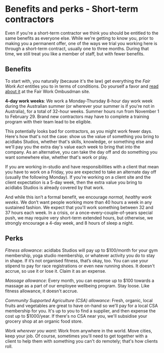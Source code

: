 # Benefits and perks - Short-term contractors

Even if you're a short-term contractor we think you should be entitled to the same benefits as everyone else. While we're getting to know you, prior to making you a permanent offer, one of the ways we trial you working here is through a short-term contract, usually one to three months. During that time, we still treat you like a member of staff, but with fewer benefits.

## Benefits

To start with, you naturally (because it's the law) get everything the _Fair Work Act_ entitles you to in terms of conditions. Do yourself a favor and [read about it](https://www.fairwork.gov.au/) at the Fair Work Ombusdman site.

__4-day work weeks__: We work a Monday-Thursday 8-hour day work week during the Australian summer (or wherever your summer is if you're not in Australia), for a total of 32-hour weeks. Summer hours run from November 1 to February 29. Brand new contractors may have to complete a training program with their team lead to be eligible. 

This potentially looks bad for contractors, as you might work fewer days. Here's how that's not the case: show us the value of something you bring to acidlabs Studios, whether that's skills, knowledge, or something else and we'll pay you the extra day's value each week to bring that into the company. As an alternative, you can take the day off and do something you want somewhere else, whether that's work or play.

If you are working in-studio and have responsibilities with a client that mean you have to work on a Friday, you are expected to take an alternate day off (usually the following Monday). If you're working on a client site and the client expectation is a 5-day week, then the extra value you bring to acidlabs Studios is already covered by that work.

And while this isn’t a formal benefit, we encourage _normal, healthy work weeks_. We don’t want people working more than 40 hours a week in any sustained fashion. We expect that you'll work something between 32 and 37 hours each week. In a crisis, or a once-every-couple-of-years special push, we may require very short-term extended hours, but otherwise, we strongly encourage a 4-day week, and 8 hours of sleep a night.

## Perks

_Fitness allowance_: acidlabs Studios will pay up to $100/month for your gym membership, yoga studio membership, or whatever activity you do to stay in shape. If it’s not organised fitness, that’s okay, too. You can use your stipend to pay for race registrations or even new running shoes.  It doesn't accrue, so use it or lose it. Claim it as an expense.

_Massage allowance_: Every month, you can expense up to $100 towards a massage as a part of our employee wellbeing program. Stay loose. Like fitness allowance, it doesn't accrue.

_Community Supported Agriculture (CSA) allowance_: Fresh, organic, local fruits and vegetables are great to have on-hand so we'll pay for a local CSA membership for you. It's up to you to find a supplier, and then expense the cost up to $1000/year. If there's no CSA near you, we'll subsidise your grocery shop at an organic food store.

_Work wherever you want_: Work from anywhere in the world. Move cities, keep your job. Of course, sometimes you'll need to get together with a client to help them with something you can't do remotely; that's how clients roll.
